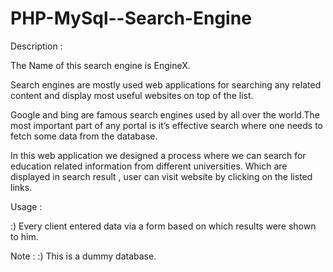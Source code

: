 # PHP-MySql--Search-Engine
Description :

The Name of this search engine is EngineX.

Search engines are mostly used web applications for searching any related content and display most useful websites on top of the list.

Google and bing are famous search engines used by all over the world.The most important part of any portal is it’s effective search where one needs to fetch some data from the database.

In this web application we designed a process where we can search for education related information from different universities. Which are displayed in search result , user can visit website by clicking on the listed links.


Usage :

 :) Every client entered data via a form based on which results were shown to him. 
 
 Note :  :) This is a dummy database. 
